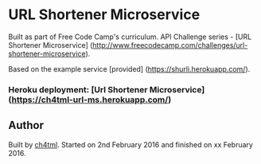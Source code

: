 # URL Shortener Microservice

Built as part of Free Code Camp's curriculum. API Challenge series - [URL Shortener Microservice] (http://www.freecodecamp.com/challenges/url-shortener-microservice).

Based on the example service [provided] (https://shurli.herokuapp.com/).

### Heroku deployment: [Url Shortener Microservice] (https://ch4tml-url-ms.herokuapp.com/)

## Author 

Built by [ch4tml](https://github.com/ch4tml/). Started on 2nd February 2016 and finished on xx February 2016.